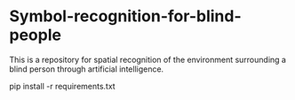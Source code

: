 # Symbol-recognition-for-blind-people
This is a repository for spatial recognition of the environment surrounding a blind person through artificial intelligence.


pip install -r  requirements.txt
